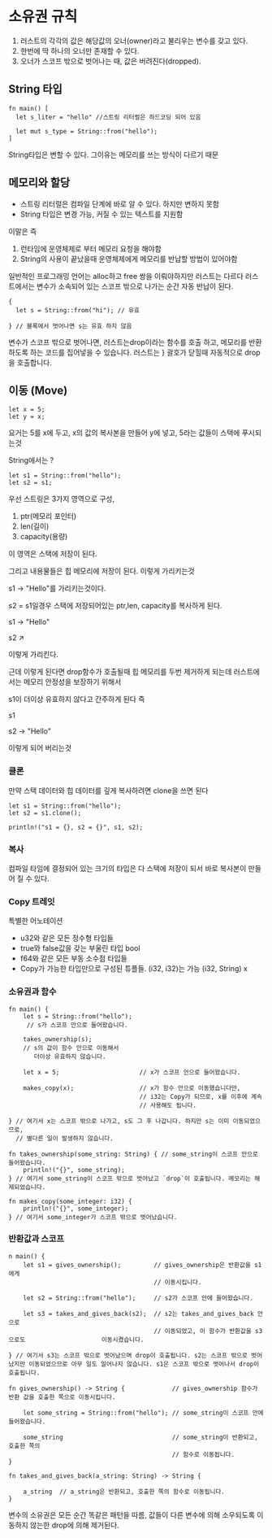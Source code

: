 # 소유권 규칙

1. 러스트의 각각의 값은 해당값의 오너(owner)라고 불리우는 변수를 갖고 있다.
2. 한번에 딱 하나의 오너만 존재할 수 있다.
3. 오너가 스코프 밖으로 벗어나는 때, 값은 버려진다(dropped).

## String 타입

```
fn main() [
  let s_liter = "hello" //스트링 리터럴은 하드코딩 되어 있음

  let mut s_type = String::from("hello");
]

```

String타입은 변할 수 있다. 그이유는 메모리를 쓰는 방식이 다르기 때문

## 메모리와 할당

- 스트링 리터럴은 컴파일 단계에 바로 알 수 있다. 하지만 변하지 못함
- String 타입은 변경 가능, 커질 수 있는 텍스트를 지원함

이말은 즉

1. 런타임에 운영체제로 부터 메모리 요청을 해야함
2. String의 사용이 끝났을때 운영체제에게 메모리를 반납할 방법이 있어야함

일반적인 프로그래밍 언어는 alloc하고 free 쌍을 이뤄야하지만 러스트는 다르다
러스트에서는 변수가 소속되어 있는 스코프 밖으로 나가는 순간 자동 반납이 된다.

```
{
  let s = String::from("hi"); // 유효

} // 블록에서 벗어나면 s는 유효 하지 않음
```

변수가 스코프 밖으로 벗어나면, 러스트는drop이라는 함수를 호출 하고, 메모리를 반환하도록 하는 코드를 집어넣을 수 있습니다. 러스트는 } 괄호가 닫힐때 자동적으로 drop을 호출합니다.

## 이동 (Move)

```
let x = 5;
let y = x;
```

요거는 5를 x에 두고, x의 값의 복사본을 만들어 y에 넣고, 5라는 값들이 스택에 푸시되는것

String에서는 ?

```
let s1 = String::from("hello");
let s2 = s1;
```

우선 스트링은 3가지 영역으로 구성,

1. ptr(메모리 포인터)
2. len(길이)
3. capacity(용량)

이 영역은 스택에 저장이 된다.

그리고 내용물들은 힙 메모리에 저장이 된다. 이렇게 가리키는것

s1 -> "Hello"를 가리키는것이다.

s2 = s1일경우 스택에 저장되어있는 ptr,len, capacity를 복사하게 된다.

s1 -> "Hello"

s2 ↗

이렇게 가리킨다.

근데 이렇게 된다면 drop함수가 호출될때 힙 메모리를 두번 제거하게 되는데 러스트에서는 메모리 안정성을 보장하기 위해서

s1이 더이상 유효하지 않다고 간주하게 된다 즉

s1

s2 -> "Hello"

이렇게 되어 버리는것

### 클론

만약 스택 데이터와 힙 데이터를 깊게 복사하려면 clone을 쓰면 된다

```
let s1 = String::from("hello");
let s2 = s1.clone();

println!("s1 = {}, s2 = {}", s1, s2);
```

### 복사

컴파일 타임에 결정되어 있는 크기의 타입은 다 스택에 저장이 되서 바로 복사본이 만들어 질 수 있다.

### Copy 트레잇

특별한 어노테이션

- u32와 같은 모든 정수형 타입들
- true와 false값을 갖는 부울린 타입 bool
- f64와 같은 모든 부동 소수점 타입들
- Copy가 가능한 타입만으로 구성된 튜플들. (i32, i32)는 가능 (i32, String) x

### 소유권과 함수

```
fn main() {
    let s = String::from("hello");
     // s가 스코프 안으로 들어왔습니다.

    takes_ownership(s);
    // s의 값이 함수 안으로 이동해서
       더이상 유효하지 않습니다.

    let x = 5;                      // x가 스코프 안으로 들어왔습니다.

    makes_copy(x);                  // x가 함수 안으로 이동했습니다만,
                                    // i32는 Copy가 되므로, x를 이후에 계속
                                    // 사용해도 됩니다.

} // 여기서 x는 스코프 밖으로 나가고, s도 그 후 나갑니다. 하지만 s는 이미 이동되었으므로,
  // 별다른 일이 발생하지 않습니다.

fn takes_ownership(some_string: String) { // some_string이 스코프 안으로 들어왔습니다.
    println!("{}", some_string);
} // 여기서 some_string이 스코프 밖으로 벗어났고 `drop`이 호출됩니다. 메모리는 해제되었습니다.

fn makes_copy(some_integer: i32) {
    println!("{}", some_integer);
} // 여기서 some_integer가 스코프 밖으로 벗어났습니다.
```

### 반환값과 스코프

```
n main() {
    let s1 = gives_ownership();         // gives_ownership은 반환값을 s1에게
                                        // 이동시킵니다.

    let s2 = String::from("hello");     // s2가 스코프 안에 들어왔습니다.

    let s3 = takes_and_gives_back(s2);  // s2는 takes_and_gives_back 안으로
                                        // 이동되었고, 이 함수가 반환값을 s3으로도                     이동시켰습니다.

} // 여기서 s3는 스코프 밖으로 벗어났으며 drop이 호출됩니다. s2는 스코프 밖으로 벗어났지만 이동되었으므로 아무 일도 일어나지 않습니다. s1은 스코프 밖으로 벗어나서 drop이 호출됩니다.

fn gives_ownership() -> String {             // gives_ownership 함수가 반환 값을 호출한 쪽으로 이동시킵니다.

    let some_string = String::from("hello"); // some_string이 스코프 안에 들어왔습니다.

    some_string                              // some_string이 반환되고, 호출한 쪽의
                                             // 함수로 이동됩니다.
}

fn takes_and_gives_back(a_string: String) -> String {

    a_string  // a_string은 반환되고, 호출한 쪽의 함수로 이동됩니다.
}

```

변수의 소유권은 모든 순간 똑같은 패턴을 따름,
값들이 다른 변수에 의해 소우되도록 이동하지 않는한 drop에 의해 제거된다.
